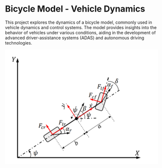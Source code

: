 # Bicycle Model - Vehicle Dynamics

This project explores the dynamics of a bicycle model, commonly used in vehicle dynamics and control systems. The model provides insights into the behavior of vehicles under various conditions, aiding in the development of advanced driver-assistance systems (ADAS) and autonomous driving technologies.

![Bicycle Model Diagram](model.png)

